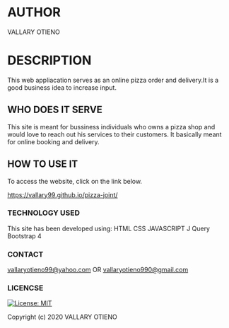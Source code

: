 # AUTHOR
VALLARY OTIENO

# DESCRIPTION
This web appliacation serves as an online pizza order and delivery.It is a good business idea to increase input.

## WHO DOES IT SERVE
This site is meant for bussiness individuals who owns a pizza shop and would love to reach out his services to their customers.
It basically meant for online booking and delivery.

## HOW TO USE IT
To access the website, click on the link below.

 https://vallary99.github.io/pizza-joint/

### TECHNOLOGY USED
This site has been developed using:
HTML
CSS
JAVASCRIPT
J Query
Bootstrap 4

### CONTACT
vallaryotieno99@yahoo.com
OR 
vallaryotieno990@gmail.com

### LICENCSE
[![License: MIT](https://img.shields.io/badge/License-MIT-yellow.svg)](https://opensource.org/licenses/MIT)

Copyright (c) 2020 VALLARY OTIENO